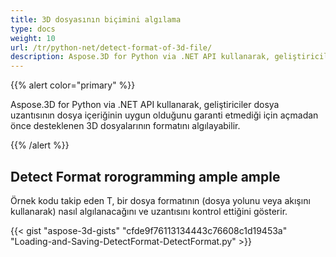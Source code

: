 ```yaml
---
title: 3D dosyasının biçimini algılama
type: docs
weight: 10
url: /tr/python-net/detect-format-of-3d-file/
description: Aspose.3D for Python via .NET API kullanarak, geliştiriciler dosya uzantısının dosya içeriğinin uygun olduğunu garanti etmediği için açmadan önce desteklenen 3D dosyalarının formatını algılayabilir.
---
```

{{% alert color="primary" %}} 

Aspose.3D for Python via .NET API kullanarak, geliştiriciler dosya uzantısının dosya içeriğinin uygun olduğunu garanti etmediği için açmadan önce desteklenen 3D dosyalarının formatını algılayabilir.

{{% /alert %}} 
##  **Detect Format rorogramming ample ample**
Örnek kodu takip eden T, bir dosya formatının (dosya yolunu veya akışını kullanarak) nasıl algılanacağını ve uzantısını kontrol ettiğini gösterir.

{{< gist "aspose-3d-gists" "cfde9f76113134443c76608c1d19453a" "Loading-and-Saving-DetectFormat-DetectFormat.py" >}}
